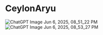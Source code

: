 # CeylonAryu

![ChatGPT Image Jun 6, 2025, 08_51_22 PM](https://github.com/user-attachments/assets/3cb0ffcf-201b-48e7-94c8-10ade3a2bc95)
![ChatGPT Image Jun 6, 2025, 08_53_27 PM](https://github.com/user-attachments/assets/d4fe287c-dea5-4eef-8037-777b0ff25f99)
